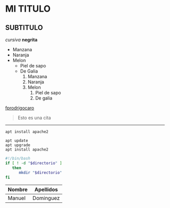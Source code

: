 # MI TITULO
## SUBTITULO

<!-- FORMATOS -->
*cursiva*
**negrita**

<!-- Listas -->
* Manzana
* Naranja
* Melon
    * Piel de sapo
    * De Galia
      1. Manzana
      2. Naranja
      3. Melon
         1. Piel de sapo
         2. De galia

<!-- Enlaces -->
[fprodrigocaro](https://fprodrigocaro.org)

<!-- Citas -->
> Esto es una cita

<!-- Linea Horizontal -->
---

<!-- Codigo -->
`apt install apache2`
```
apt update
apt upgrade
apt install apache2
```
<!-- codigo con colores -->
```sh
#!/bin/bash
if [ ! -d "$directorio" ]
   then
      mkdir "$directorio"
fi
```

|  Nombre  |  Apellidos  |
|--------- | ------------|
|Manuel    | Dominguez   |  
